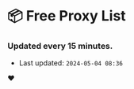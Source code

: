# :package: Free Proxy List
### Updated every 15 minutes.

- Last updated: `2024-05-04 08:36`

:heart:
